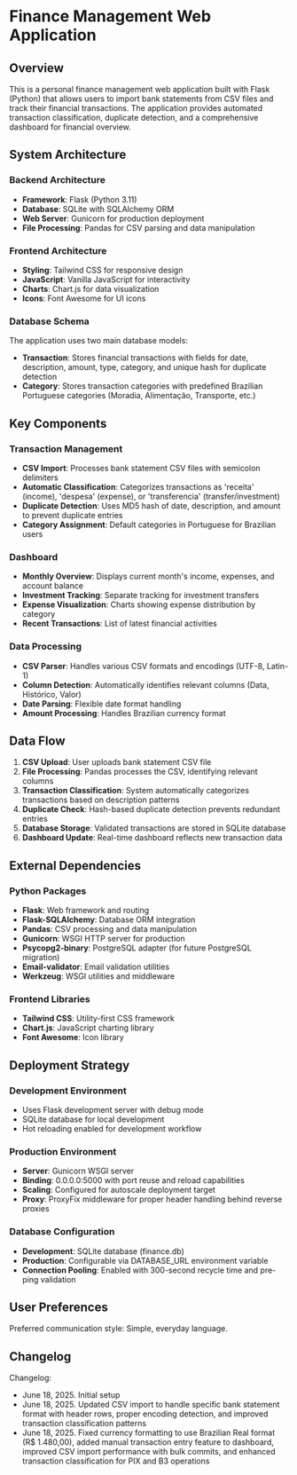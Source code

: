 # Finance Management Web Application

## Overview

This is a personal finance management web application built with Flask (Python) that allows users to import bank statements from CSV files and track their financial transactions. The application provides automated transaction classification, duplicate detection, and a comprehensive dashboard for financial overview.

## System Architecture

### Backend Architecture
- **Framework**: Flask (Python 3.11)
- **Database**: SQLite with SQLAlchemy ORM
- **Web Server**: Gunicorn for production deployment
- **File Processing**: Pandas for CSV parsing and data manipulation

### Frontend Architecture
- **Styling**: Tailwind CSS for responsive design
- **JavaScript**: Vanilla JavaScript for interactivity
- **Charts**: Chart.js for data visualization
- **Icons**: Font Awesome for UI icons

### Database Schema
The application uses two main database models:
- **Transaction**: Stores financial transactions with fields for date, description, amount, type, category, and unique hash for duplicate detection
- **Category**: Stores transaction categories with predefined Brazilian Portuguese categories (Moradia, Alimentação, Transporte, etc.)

## Key Components

### Transaction Management
- **CSV Import**: Processes bank statement CSV files with semicolon delimiters
- **Automatic Classification**: Categorizes transactions as 'receita' (income), 'despesa' (expense), or 'transferencia' (transfer/investment)
- **Duplicate Detection**: Uses MD5 hash of date, description, and amount to prevent duplicate entries
- **Category Assignment**: Default categories in Portuguese for Brazilian users

### Dashboard
- **Monthly Overview**: Displays current month's income, expenses, and account balance
- **Investment Tracking**: Separate tracking for investment transfers
- **Expense Visualization**: Charts showing expense distribution by category
- **Recent Transactions**: List of latest financial activities

### Data Processing
- **CSV Parser**: Handles various CSV formats and encodings (UTF-8, Latin-1)
- **Column Detection**: Automatically identifies relevant columns (Data, Histórico, Valor)
- **Date Parsing**: Flexible date format handling
- **Amount Processing**: Handles Brazilian currency format

## Data Flow

1. **CSV Upload**: User uploads bank statement CSV file
2. **File Processing**: Pandas processes the CSV, identifying relevant columns
3. **Transaction Classification**: System automatically categorizes transactions based on description patterns
4. **Duplicate Check**: Hash-based duplicate detection prevents redundant entries
5. **Database Storage**: Validated transactions are stored in SQLite database
6. **Dashboard Update**: Real-time dashboard reflects new transaction data

## External Dependencies

### Python Packages
- **Flask**: Web framework and routing
- **Flask-SQLAlchemy**: Database ORM integration
- **Pandas**: CSV processing and data manipulation
- **Gunicorn**: WSGI HTTP server for production
- **Psycopg2-binary**: PostgreSQL adapter (for future PostgreSQL migration)
- **Email-validator**: Email validation utilities
- **Werkzeug**: WSGI utilities and middleware

### Frontend Libraries
- **Tailwind CSS**: Utility-first CSS framework
- **Chart.js**: JavaScript charting library
- **Font Awesome**: Icon library

## Deployment Strategy

### Development Environment
- Uses Flask development server with debug mode
- SQLite database for local development
- Hot reloading enabled for development workflow

### Production Environment
- **Server**: Gunicorn WSGI server
- **Binding**: 0.0.0.0:5000 with port reuse and reload capabilities
- **Scaling**: Configured for autoscale deployment target
- **Proxy**: ProxyFix middleware for proper header handling behind reverse proxies

### Database Configuration
- **Development**: SQLite database (finance.db)
- **Production**: Configurable via DATABASE_URL environment variable
- **Connection Pooling**: Enabled with 300-second recycle time and pre-ping validation

## User Preferences

Preferred communication style: Simple, everyday language.

## Changelog

Changelog:
- June 18, 2025. Initial setup
- June 18, 2025. Updated CSV import to handle specific bank statement format with header rows, proper encoding detection, and improved transaction classification patterns
- June 18, 2025. Fixed currency formatting to use Brazilian Real format (R$ 1.480,00), added manual transaction entry feature to dashboard, improved CSV import performance with bulk commits, and enhanced transaction classification for PIX and B3 operations